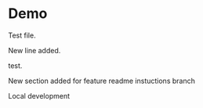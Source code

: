 # Demo

Test file.

New line added.

test.

New section added for feature readme instuctions branch

Local development
